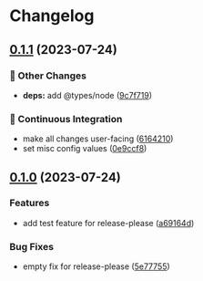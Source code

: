 # Changelog

## [0.1.1](https://github.com/elijaholmos/ci-cd-playground/compare/v0.1.0...v0.1.1) (2023-07-24)


### 🔧 Other Changes

* **deps:** add @types/node ([9c7f719](https://github.com/elijaholmos/ci-cd-playground/commit/9c7f719b6faab9e9c0f95b3eedbc0591763d7e00))


### 💚 Continuous Integration

* make all changes user-facing ([6164210](https://github.com/elijaholmos/ci-cd-playground/commit/6164210cea46ce6f7aca11de8654cbcba93b1c41))
* set misc config values ([0e9ccf8](https://github.com/elijaholmos/ci-cd-playground/commit/0e9ccf86bb0413504c7f92f1f20b47b2c317f8ec))

## [0.1.0](https://github.com/elijaholmos/ci-cd-playground/compare/v0.0.1...v0.1.0) (2023-07-24)


### Features

* add test feature for release-please ([a69164d](https://github.com/elijaholmos/ci-cd-playground/commit/a69164d864028fc8235520e76ec59413955795cb))


### Bug Fixes

* empty fix for release-please ([5e77755](https://github.com/elijaholmos/ci-cd-playground/commit/5e77755283be51a388400250acb618341627f97c))
